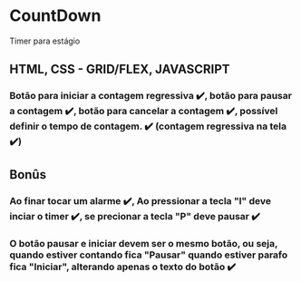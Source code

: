 # CountDown
Timer para estágio

## HTML, CSS - GRID/FLEX, JAVASCRIPT

### Botão para iniciar a contagem regressiva ✔️, botão para pausar a contagem ✔️, botão para cancelar a contagem ✔️, possível definir o tempo de contagem. ✔️ (contagem regressiva na tela ✔️)

## Bonûs

### Ao finar tocar um alarme ✔️, Ao pressionar a tecla "I" deve inciar o timer ✔️, se precionar a tecla "P" deve pausar ✔️
### O botão pausar e iniciar devem ser o mesmo botão, ou seja, quando estiver contando fica "Pausar" quando estiver parafo fica "Iniciar", alterando apenas o texto do botão ✔️
